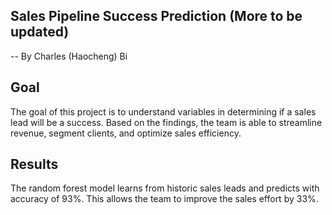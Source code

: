 ## Sales Pipeline Success Prediction (More to be updated)

-- By Charles (Haocheng) Bi

## Goal
The goal of this project is to understand variables in determining if a sales lead will be a success. Based on the findings, the team is able to streamline revenue, segment clients, and optimize sales efficiency.

## Results
The random forest model learns from historic sales leads and predicts with accuracy of 93%. This allows the team to improve the sales effort by 33%.  
